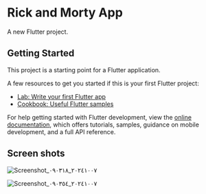 # Rick and Morty App

A new Flutter project.

## Getting Started

This project is a starting point for a Flutter application.

A few resources to get you started if this is your first Flutter project:

- [Lab: Write your first Flutter app](https://docs.flutter.dev/get-started/codelab)
- [Cookbook: Useful Flutter samples](https://docs.flutter.dev/cookbook)

For help getting started with Flutter development, view the
[online documentation](https://docs.flutter.dev/), which offers tutorials,
samples, guidance on mobile development, and a full API reference.

## Screen shots

![Screenshot_٢٠٢٤١٠٠٧_٠٩٠٣١٨](https://github.com/user-attachments/assets/d7417a2f-de3a-44a4-83a6-2f5dcd469876)

![Screenshot_٢٠٢٤١٠٠٧_٠٩٠٣٥٤](https://github.com/user-attachments/assets/e01fb93b-9d81-465f-a146-9a65e41663b3)


